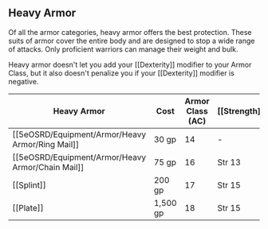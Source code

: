 ## Heavy Armor

Of all the armor categories, heavy armor offers the best protection. These suits of armor cover the entire body and are designed to stop a wide range of attacks. Only proficient warriors can manage their weight and bulk.

Heavy armor doesn't let you add your [[Dexterity]] modifier to your Armor Class, but it also doesn't penalize you if your [[Dexterity]] modifier is negative.

| Heavy Armor    | Cost     | Armor Class (AC) | [[Strength]] | [[Stealth]]  | Weight |
| -------------- | -------- | ---------------- | ------------ | ------------ | ------ |
| [[5eOSRD/Equipment/Armor/Heavy Armor/Ring Mail]]  | 30 gp    | 14               | -            | Disadvantage | 40 lb. |
| [[5eOSRD/Equipment/Armor/Heavy Armor/Chain Mail]] | 75 gp    | 16               | Str 13       | Disadvantage | 55 lb. |
| [[Splint]]     | 200 gp   | 17               | Str 15       | Disadvantage | 60 lb. |
| [[Plate]]      | 1,500 gp | 18               | Str 15       | Disadvantage | 65 lb. |
